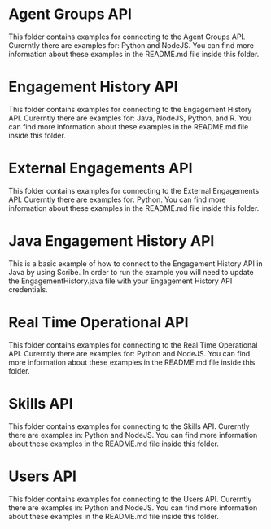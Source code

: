 # Agent Groups API

This folder contains examples for connecting to the Agent Groups API. Curerntly there are examples for: Python and NodeJS. You can find more information about these examples in the README.md file inside this folder.

# Engagement History API 

This folder contains examples for connecting to the Engagement History API. Curerntly there are examples for: Java, NodeJS, Python, and R. You can find more information about these examples in the README.md file inside this folder.

# External Engagements API 

This folder contains examples for connecting to the External Engagements API. Curerntly there are examples for: Python. You can find more information about these examples in the README.md file inside this folder.

# Java Engagement History API

This is a basic example of how to connect to the Engagement History API in Java by using Scribe. In order to run the example you will need to update the EngagementHistory.java file with your Engagement History API credentials.

# Real Time Operational API 

This folder contains examples for connecting to the Real Time Operational API. Curerntly there are examples for: Python and NodeJS. You can find more information about these examples in the README.md file inside this folder.

# Skills API 

This folder contains examples for connecting to the Skills API. Curerntly there are examples in: Python and NodeJS. You can find more information about these examples in the README.md file inside this folder.

# Users API 

This folder contains examples for connecting to the Users API. Curerntly there are examples in: Python and NodeJS. You can find more information about these examples in the README.md file inside this folder.